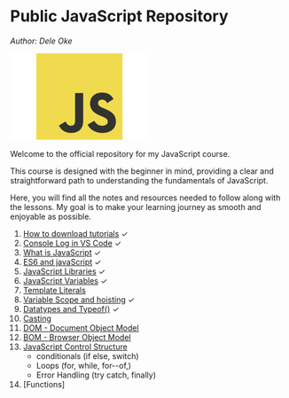 # Public JavaScript Repository
*Author: Dele Oke*

![JavaScript Logo](images/javascript-39403.png)

Welcome to the official repository for my JavaScript course.

This course is designed with the beginner in mind, providing a clear and straightforward path to  understanding the fundamentals of JavaScript. 

Here, you will find all the notes and resources needed to follow along with the lessons. My goal is to make your learning  journey as smooth and enjoyable as possible. 

1. [How to download tutorials](tutorials/downloading_tutorials.md) ✓
1. [Console Log in VS Code](tutorials/EdgeToolsVSCode.md) ✓
1. [What is JavaScript](tutorials/what_is_JavaScript.md) ✓
1. [ES6 and javaScript](tutorials/ES6_JavaScript.md) ✓
1. [JavaScript Libraries](tutorials/JavaScript_libraries.md) ✓
1. [JavaScript Variables](tutorials/JavaScript_variables.md) ✓
1. [Template Literals](tutorials/template_literals.md)
1. [Variable Scope and hoisting](tutorials/scope_hoist_variables.md) ✓
1. [Datatypes and Typeof()](tutorials/datatypes.md) ✓
1. [Casting](tutorials/casting.md)
1. [DOM - Document Object Model](tutorials/JavaScript_DOM.md)
1. [BOM - Browser Object Model](tutorials/JavaScript_BOM.md)
1. [JavaScript Control Structure](tutorials/control_structure.md)  
    - conditionals (if else, switch)
    - Loops (for, while, for--of,)
    - Error Handling (try catch, finally)
1. [Functions]

